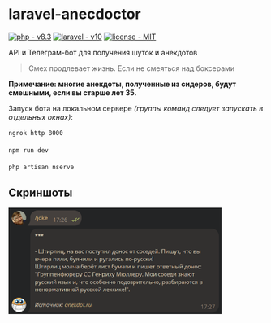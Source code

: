 # laravel-anecdoctor

<p>
    <a href="https://www.php.net/"><img src="https://img.shields.io/static/v1?label=php&message=v8.3&color=4f5b93" alt="php - v8.3"></a>
    <a href="https://laravel.com/"><img src="https://img.shields.io/static/v1?label=laravel&message=v10&color=f5372e" alt="laravel - v10"></a>
    <a href="https://mit-license.org/"><img src="https://img.shields.io/static/v1?label=license&message=MIT&color=green" alt="license - MIT"></a>
</p>

API и Телеграм-бот для получения шуток и анекдотов

> Смех продлевает жизнь. Если не смеяться над боксерами

**Примечание: многие анекдоты, полученные из сидеров, будут смешными, если вы старше лет 35.**

Запуск бота на локальном сервере *(группы команд следует запускать в отдельных окнах)*:

```sh
ngrok http 8000

npm run dev

php artisan nserve
```

## Скриншоты

<img src="./_repo/screenshot-1.png" width="420">
